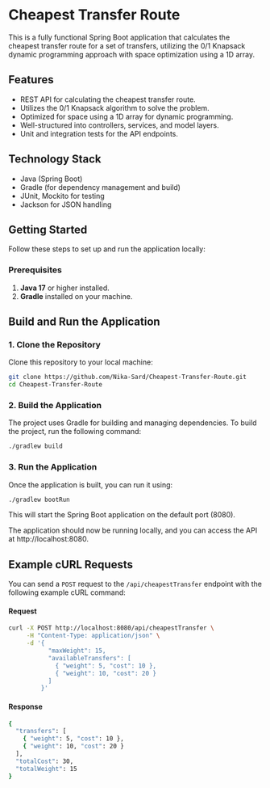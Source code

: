 # Cheapest Transfer Route

This is a fully functional Spring Boot application that calculates the cheapest transfer route for a set of transfers, utilizing the 0/1 Knapsack dynamic programming approach with space optimization using a 1D array.

## Features

- REST API for calculating the cheapest transfer route.
- Utilizes the 0/1 Knapsack algorithm to solve the problem.
- Optimized for space using a 1D array for dynamic programming.
- Well-structured into controllers, services, and model layers.
- Unit and integration tests for the API endpoints.

## Technology Stack

- Java (Spring Boot)
- Gradle (for dependency management and build)
- JUnit, Mockito for testing
- Jackson for JSON handling

## Getting Started

Follow these steps to set up and run the application locally:

### Prerequisites

1. **Java 17** or higher installed.
2. **Gradle** installed on your machine.

## Build and Run the Application

### 1. Clone the Repository

Clone this repository to your local machine:

```bash
git clone https://github.com/Nika-Sard/Cheapest-Transfer-Route.git
cd Cheapest-Transfer-Route
```

### 2. Build the Application

The project uses Gradle for building and managing dependencies. To build the project, run the following command:

```bash
./gradlew build
```

### 3. Run the Application

Once the application is built, you can run it using:

```bash
./gradlew bootRun
```
This will start the Spring Boot application on the default port (8080).

The application should now be running locally, and you can access the API at http://localhost:8080.

## Example cURL Requests

You can send a `POST` request to the `/api/cheapestTransfer` endpoint with the following example cURL command:

#### Request

```bash
curl -X POST http://localhost:8080/api/cheapestTransfer \
     -H "Content-Type: application/json" \
     -d '{
           "maxWeight": 15,
           "availableTransfers": [
             { "weight": 5, "cost": 10 },
             { "weight": 10, "cost": 20 }
           ]
         }'
```

#### Response

``` bash
{
  "transfers": [
    { "weight": 5, "cost": 10 },
    { "weight": 10, "cost": 20 }
  ],
  "totalCost": 30,
  "totalWeight": 15
}
```
